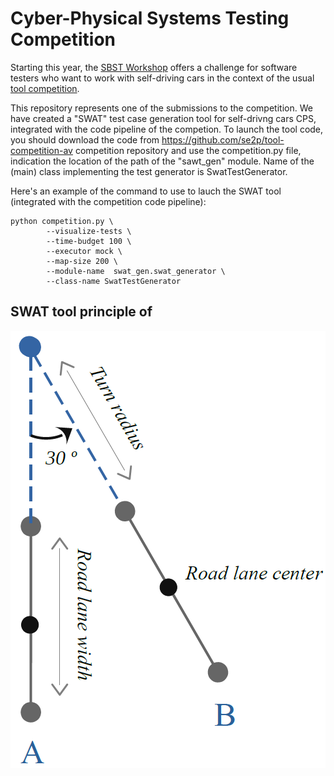 # Cyber-Physical Systems Testing Competition #
Starting this year, the [SBST Workshop](https://sbst21.github.io/) offers a challenge for software testers who want to work with self-driving cars in the context of the usual [tool competition](https://sbst21.github.io/tools/).

This repository represents one of the submissions to the competition. We have created a "SWAT" test case generation tool for self-drivng cars CPS, integrated with the code pipeline of the competion.
To launch the tool code, you should download the code from https://github.com/se2p/tool-competition-av competition repository and use the competition.py file, indication the location of the path of the "sawt_gen" module. Name of the (main) class implementing the test generator is SwatTestGenerator.

Here's an example of the command to use to lauch the SWAT tool (integrated with the competition code pipeline):

``` 
python competition.py \
        --visualize-tests \
        --time-budget 100 \
        --executor mock \
        --map-size 200 \
        --module-name  swat_gen.swat_generator \
        --class-name SwatTestGenerator
``` 
## SWAT tool principle of ##

![Sample Road caption="test"  | height = 100px](./figures/turn_left.png  "Sample Road")